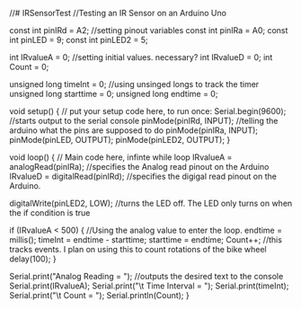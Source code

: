 //# IRSensorTest
//Testing an IR Sensor on an Arduino Uno

const int pinIRd = A2; //setting pinout variables
const int pinIRa = A0;
const int pinLED = 9;
const int pinLED2 = 5;

int IRvalueA = 0; //setting initial values. necessary?
int IRvalueD = 0;
int Count = 0;

unsigned long timeInt = 0; //using unsinged longs to track the timer
unsigned long starttime = 0;
unsigned long endtime = 0;


void setup() {
  // put your setup code here, to run once:
Serial.begin(9600); //starts output to the serial console
pinMode(pinIRd, INPUT); //telling the arduino what the pins are supposed to do
pinMode(pinIRa, INPUT);
pinMode(pinLED, OUTPUT);
pinMode(pinLED2, OUTPUT);
}

void loop() {
  // Main code here, infinte while loop
IRvalueA = analogRead(pinIRa); //specifies the Analog read pinout on the Arduino
IRvalueD = digitalRead(pinIRd); //specifies the digigal read pinout on the Arduino.

digitalWrite(pinLED2, LOW); //turns the LED off. The LED only turns on when the if condition is true

if (IRvalueA < 500) { //Using the analog value to enter the loop.
  endtime = millis();
  timeInt = endtime - starttime;
  starttime = endtime;
  Count++; //this tracks events.  I plan on using this to count rotations of the bike wheel
  delay(100);
}

Serial.print("Analog Reading = "); //outputs the desired text to the console
Serial.print(IRvalueA);
Serial.print("\t Time Interval = ");
Serial.print(timeInt);
Serial.print("\t Count = ");
Serial.println(Count);
}
